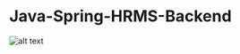 # Java-Spring-HRMS-Backend

![alt text](https://res.cloudinary.com/dd4d48hwn/image/upload/v1671269306/hrms_dpggj8.png)

